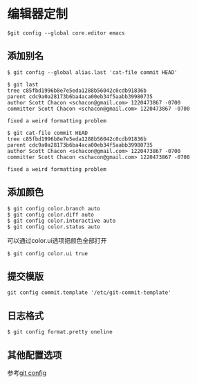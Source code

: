 # 编辑器定制
```
$git config --global core.editor emacs
```
## 添加别名
```
$ git config --global alias.last 'cat-file commit HEAD'

$ git last
tree c85fbd1996b8e7e5eda1288b56042c0cdb91836b
parent cdc9a0a28173b6ba4aca00eb34f5aabb39980735
author Scott Chacon <schacon@gmail.com> 1220473867 -0700
committer Scott Chacon <schacon@gmail.com> 1220473867 -0700

fixed a weird formatting problem

$ git cat-file commit HEAD
tree c85fbd1996b8e7e5eda1288b56042c0cdb91836b
parent cdc9a0a28173b6ba4aca00eb34f5aabb39980735
author Scott Chacon <schacon@gmail.com> 1220473867 -0700
committer Scott Chacon <schacon@gmail.com> 1220473867 -0700

fixed a weird formatting problem
```
## 添加颜色
```
$ git config color.branch auto
$ git config color.diff auto
$ git config color.interactive auto
$ git config color.status auto
```
可以通过color.ui选项把颜色全部打开
```
$ git config color.ui true
```
## 提交模版
```
git config commit.template '/etc/git-commit-template'
```
## 日志格式
```
$ git config format.pretty oneline
```
## 其他配置选项
参考[git config](https://mirrors.edge.kernel.org/pub/software/scm/git/docs/git-config.html)